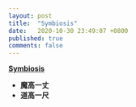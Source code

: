 ```yaml
---
layout: post
title:  "Symbiosis"
date:   2020-10-30 23:49:07 +0800
published: true
comments: false
---
```


<ins>**Symbiosis**</ins>
* **魔高一丈**
* **道高一尺**